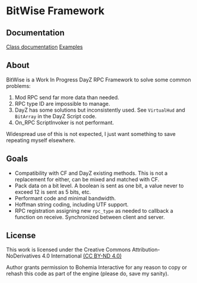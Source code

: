 # BitWise Framework

## Documentation

[Class documentation](docs/index_classes.md)
[Examples](docs/index_examples.md)

## About

BitWise is a Work In Progress DayZ RPC Framework to solve some common problems:

1. Mod RPC send far more data than needed.
2. RPC type ID are impossible to manage.
3. DayZ has some solutions but inconsistently used. See `VirtualHud` and `BitArray` in the DayZ Script code.
4. On_RPC ScriptInvoker is not performant.

Widespread use of this is not expected, I just want something to save repeating myself elsewhere.

## Goals

- Compatibility with CF and DayZ existing methods. This is not a replacement for either, can be mixed and matched with CF.
- Pack data on a bit level. A boolean is sent as one bit, a value never to exceed 12 is sent as 5 bits, etc.
- Performant code and minimal bandwidth.
- Hoffman string coding, including UTF support.
- RPC registration assigning new `rpc_type` as needed to callback a function on receive. Synchronized between client and server.



## License

This work is licensed under the Creative Commons Attribution-NoDerivatives 4.0 International [(CC BY-ND 4.0)](https://creativecommons.org/licenses/by-nd/4.0/)

Author grants permission to Bohemia Interactive for any reason to copy or rehash this code as part of the engine (please do, save my sanity).
